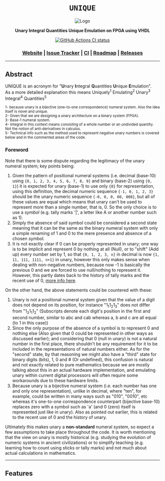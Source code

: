 <div align="center">

  <h1><code>UNIQUE</code></h1>

  <img src="" alt="Logo">

  <p>
    <strong>Unary Integral Quantities Unique Emulation on FPGA using VHDL</strong>
  </p>

  <p>
    <a href="https://github.com/Thraetaona/UNIQUE/actions"><img alt="GitHub Actions CI status" src="https://github.com/Thraetaona/UNIQUE/workflows/UNIQUE/badge.svg"></a>
  </p>

  <h3>
    <a href="https://Thraetaona.github.io/UNIQUE/">Website</a>
    <span> | </span>
    <a href="https://github.com/Thraetaona/UNIQUE/issues">Issue Tracker</a>
    <span> | </span>
    <a href="https://github.com/Thraetaona/UNIQUE/actions">CI</a>
    <span> | </span>
    <a href="https://github.com/Thraetaona/UNIQUE/projects">Roadmap</a>
    <span> | </span>
    <a href="https://github.com/Thraetaona/UNIQUE/releases">Releases</a>
  </h3>
  
</div>

***

## Abstract
UNIQUE is an acronym for "**U**nary **I**ntegral **Q**uantities **U**nique **E**mulation". \
As a more detailed explanation this means Uniquely<sup>1</sup> Emulating<sup>2</sup> Unary<sup>3</sup> Integral<sup>4</sup> Quantities<sup>5</sup>

<sub>
1- because unary is a bijective (one-to-one correspondence) numeral system.  Also the idea itself is novel and unique. <br>
2- Given that we are designing a unary architecture on a binary system (FPGA). <br>
3- Base-1 numeral system. <br>
4- Integral in this context means consisting of a whole number or an undivided quantity.  Not the notion of anti-derivatives in calculus. <br>
5- Technical info such as the method used to represent negative unary numbers is covered below and in the commented areas of the code. <br>
</sub>

### Foreword

Note that there is some dispute regarding the legitimacy of the unary numeral system; key points being:
1. Given the pattern of positional numeral systems (i.e. decimal (base-10) using `{0, 1, 2, 3, 4, 5, 6, 7, 8, 9}` and binary (base-2) using `{0, 1}`) it is expected for unary (base-1) to use only `{0}` for representation, using this definition, the decimal numeric sequence `{-1, 0, 1, 2, 3}` should be the unary numeric sequence `{-0, 0, 0, 00, 000}`, but all of these values are equal which means that unary can't be used to represent more than a single number, that is, 0.  So the only choice is to use a *symbol* (e.g. tally marks '|', a letter like A or another number such as 1).
2. Simply the absence of said symbol could be considered a second state meaning that it can be the same as the binary numeral system with only a simple renaming of 1 and 0 to the mere presence and absence of a chosen symbol.
3. It is not exactly clear if 0 can be properly represented in unary; one way is to be implicit and represent 0 by nothing at all (Null), or to "shift" (Add up) every number set by 1, so that `{0, 1, 2, 3, n}` in decimal is now `{1, 11, 111, 1111, n+1}` in unary, however this only makes sense when dealing with non-negative numbers, because now -1 is basically the previous 0 and we are forced to use null/nothing to represent it.  However, this partly dates back to the history of tally marks and the recent use of 0, [more info here](https://en.wikipedia.org/wiki/0#History).

On the other hand, the above statements could be countered with these:
1. Unary is not a positional numeral system given that the value of a digit does not depend on its position, for instance "1<sub>1</sub>1<sub>2</sub>1<sub>3</sub>" does not differ from "1<sub>3</sub>1<sub>1</sub>1<sub>2</sub>" (Subscripts denote each digit's position in the first and second number, similar to abc and cab whereas a, b and c are all equal (to 1 in this case))
2. Since the only purpose of the absence of a symbol is to represent 0 and nothing else (Also given that 0 could be represented in other ways as discussed earlier); and considering that 0 (null in unary) is not a natural number in the first place, there shouldn't be any requirement for it to be included in the representations of natural numbers either.  As for the "second" state, by that reasoning we might also have a "third" state for binary digits (bits), 1, 0 and # (Or undefined), this confusion is natural and not exactly related to pure mathematics because we are mostly talking about this in an actual hardware implementation, and emulating unary within current digital processors will often require some workarounds due to these hardware limits.
3.  Because unary is a bijective numeral system (i.e. each number has one and only one representation), unlike in decimal, where "ten", for example, could be written in many ways such as "010", "0010", etc whereas it's one-to-one correspondence counterpart (bijective base-10) replaces zero with a symbol such as 'a' (and 0 (zero) itself is represented just like in unary).  Also as pointed out earlier, this is related to the recent use of 0 and the history of unary.

Ultimately this makes unary a **non-standard** numeral system, so expect a few assumptions to take place throughout the code.
It is worth mentioning that the view on unary is mostly historical (e.g. studying the evolution of numeric systems in ancient civilizations) or to simplify teaching (e.g. learning how to count using sticks or tally marks) and not much about actual calculations in mathematics.



***

## Features

